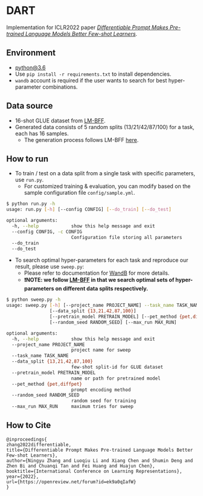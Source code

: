 # DART
Implementation for ICLR2022 paper *[Differentiable Prompt Makes Pre-trained Language Models Better Few-shot Learners](https://arxiv.org/pdf/2108.13161.pdf)*. 

## Environment
- python@3.6
- Use `pip install -r requirements.txt` to install dependencies.
- `wandb` account is required if the user wants to search for best hyper-parameter combinations.

## Data source
- 16-shot GLUE dataset from [LM-BFF](https://github.com/princeton-nlp/LM-BFF).
- Generated data consists of 5 random splits (13/21/42/87/100) for a task, each has 16 samples.
  - The generation process follows LM-BFF [here](https://github.com/princeton-nlp/LM-BFF/blob/main/tools/generate_k_shot_data.py).

## How to run
- To train / test on a data split from a single task with specific parameters, use `run.py`.
  - For customized training & evaluation, you can modify based on the sample configuration file `config/sample.yml`.
```bash
$ python run.py -h  
usage: run.py [-h] [--config CONFIG] [--do_train] [--do_test]

optional arguments:
  -h, --help            show this help message and exit
  --config CONFIG, -c CONFIG
                        Configuration file storing all parameters
  --do_train
  --do_test
```
- To search optimal hyper-parameters for each task and reproduce our result, please use `sweep.py`:
  - Please refer to documentation for [WandB](https://docs.wandb.ai/) for more details.
  - **❗NOTE: we follow [LM-BFF](https://github.com/princeton-nlp/LM-BFF) in that we search optimal sets of hyper-parameters on different data splits respectively.**
```bash
$ python sweep.py -h
usage: sweep.py [-h] [--project_name PROJECT_NAME] --task_name TASK_NAME
                [--data_split {13,21,42,87,100}]
                [--pretrain_model PRETRAIN_MODEL] [--pet_method {pet,diffpet}]
                [--random_seed RANDOM_SEED] [--max_run MAX_RUN]

optional arguments:
  -h, --help            show this help message and exit
  --project_name PROJECT_NAME
                        project name for sweep
  --task_name TASK_NAME
  --data_split {13,21,42,87,100}
                        few-shot split-id for GLUE dataset
  --pretrain_model PRETRAIN_MODEL
                        name or path for pretrained model
  --pet_method {pet,diffpet}
                        prompt encoding method
  --random_seed RANDOM_SEED
                        random seed for training
  --max_run MAX_RUN     maximum tries for sweep
```

## How to Cite
```
@inproceedings{
zhang2022differentiable,
title={Differentiable Prompt Makes Pre-trained Language Models Better Few-shot Learners},
author={Ningyu Zhang and Luoqiu Li and Xiang Chen and Shumin Deng and Zhen Bi and Chuanqi Tan and Fei Huang and Huajun Chen},
booktitle={International Conference on Learning Representations},
year={2022},
url={https://openreview.net/forum?id=ek9a0qIafW}
}
```
